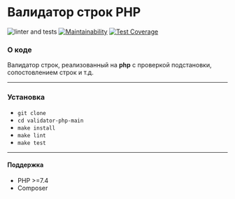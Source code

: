 # Валидатор строк PHP 

![linter and tests](https://github.com/yulia633/validator-php/workflows/linter%20and%20tests/badge.svg)
[![Maintainability](https://api.codeclimate.com/v1/badges/2d1223c727280038da61/maintainability)](https://codeclimate.com/github/yulia633/validator-php/maintainability)
[![Test Coverage](https://api.codeclimate.com/v1/badges/2d1223c727280038da61/test_coverage)](https://codeclimate.com/github/yulia633/validator-php/test_coverage)

### О коде

Валидатор строк, реализованный на **php** с проверкой подстановки, сопостовлением строк и т.д.

---

### Установка

* `git clone`
* `cd validator-php-main`
* `make install`
* `make lint`
* `make test`

---

#### Поддержка
* PHP >=7.4
* Composer

